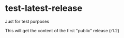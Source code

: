 # test-latest-release
Just for test purposes

This will get the content of the first "public" release (r1.2)
